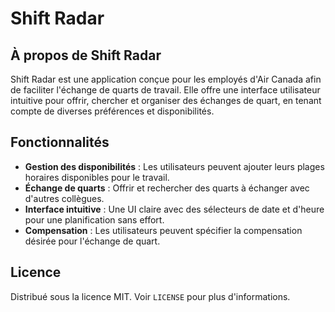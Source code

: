# Shift Radar

## À propos de Shift Radar

Shift Radar est une application conçue pour les employés d'Air Canada afin de faciliter l'échange de quarts de travail. Elle offre une interface utilisateur intuitive pour offrir, chercher et organiser des échanges de quart, en tenant compte de diverses préférences et disponibilités.

## Fonctionnalités

- **Gestion des disponibilités** : Les utilisateurs peuvent ajouter leurs plages horaires disponibles pour le travail.
- **Échange de quarts** : Offrir et rechercher des quarts à échanger avec d'autres collègues.
- **Interface intuitive** : Une UI claire avec des sélecteurs de date et d'heure pour une planification sans effort.
- **Compensation** : Les utilisateurs peuvent spécifier la compensation désirée pour l'échange de quart.

## Licence

Distribué sous la licence MIT. Voir `LICENSE` pour plus d'informations.
